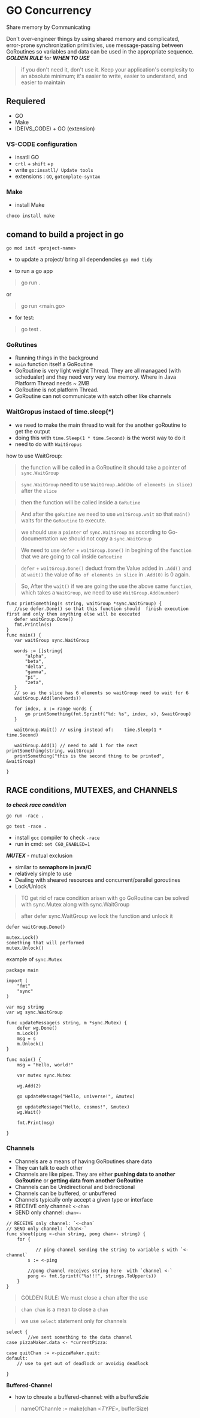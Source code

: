 GO Concurrency
===

Share memory by Communicating

Don't over-engineer things by using shared memory and complicated, error-prone synchronization primitivies, use message-passing between GoRoutines so variables and data can be used in the appropriate sequence.
***GOLDEN RULE*** for ***WHEN TO USE***

> if you don't need it, don't use it.
> Keep your application's complesity to an absolute minimum; it's easier to write, easier to understand, and easier to maintain


## Requiered
 - GO
 - Make
 - IDE(VS_CODE) + GO (extension) 

 ### VS-CODE configuration
 - insatll GO
 - `crtl` + `shift` +`p` 
 - write `go:insatll/ Update tools`
 - extensions : `GO`, `gotemplate-syntax`

 ### Make
 - install Make
 ```
 choco install make
 ```


 ## comand to build a project in go

  `go mod init <project-name>`

- to update a project/ bring all dependencies
  `go mod tidy`  

- to run a go app
> go run . 

or
>go run <main.go>

- for test:
> go test .
 ### GoRutines

 - Running things in the background
 - `main` function itself a GoRoutine
 - GoRoutine is very light weight Thread. They are all managaed (with schedualer) and they need very very low memory. Where in Java Platform Thread needs ~ 2MB
 - GoRoutine is not platform Thread.
 - GoRoutine can not communicate with eatch other like channels

 ### WaitGropus instaed of time.sleep(*)
 - we need to make the main thread to wait for the  another goRoutine to get the output
 - doing this with `time.Sleep(1 * time.Second)`  is the worst way to do it
 - need to do with `WaitGropus`

 how to use WaitGroup:

 > the function will be called in a GoRoutine it should take a pointer of `sync.WaitGroup`

 > `sync.WaitGroup` need to use `WaitGroup.Add(No of elements in slice)` after the `slice`  

 > then the function will be called inside a `GoRutine`

 > And after the `goRutine` we need to use `waitGroup.wait` so that `main()` waits for the `GoRoutine` to execute.
 
 > we should use a `pointer` of `sync.WaitGroup` as according to Go-documentation we should not copy a `sync.WaitGroup`

 > We need to use `defer` + `waitGroup.Done()` in begining of the `function` that we are going to call inside `GoRoutine`

 >`defer` + `waitGroup.Done()`  deduct from the Value added in `.Add()`  and at `wait()`  the value of `No of elements in slice` in `.Add(0)` is 0 again.

 > So, After the `wait()` if we are going the use the  above same `function`, which takes a `WaitGroup`, we need to use `WaitGroup.Add(number)`

 ```
 func printSomething(s string, waitGroup *sync.WaitGroup) {
    //use defer.Done() so that this function should  finish execution first and only then anything else will be executed
    defer waitGroup.Done()
	fmt.Println(s)
}
 func main() {
 	var waitGroup sync.WaitGroup

	words := []string{
		"alpha",
		"beta",
		"delta",
		"gamma",
		"pi",
		"zeta",
	}
	// so as the slice has 6 elements so waitGroup need to wait for 6
	waitGroup.Add(len(words))

	for index, x := range words {
		go printSomething(fmt.Sprintf("%d: %s", index, x), &waitGroup)
	}

	waitGroup.Wait() // using instead of:    time.Sleep(1 * time.Second) 

    waitGroup.Add(1) // need to add 1 for the next printSomething(string, waitGroup)
    printSomething("this is the second thing to be printed", &waitGroup)

 }
 ```

## RACE conditions, MUTEXES, and CHANNELS

***to check race condition***

`go run -race .`

`go test -race .`

- install `gcc` compiler to check `-race`
- run in cmd: `set CGO_ENABLED=1`

***MUTEX*** - mutual exclusion 
- similar to **semaphore in java/C**
- relatively simple to use
- Dealing with sheared resources and concurrent/parallel goroutines 
- Lock/Unlock

> TO get rid of race condition arisen with go GoRoutine can be solved with sync.Mutex along with sync.WaitGroup

> after defer sync.WaitGroup we lock the function and unlock it

```
defer waitGroup.Done()

mutex.Lock()
something that will performed 
mutex.Unlock()
```
example of `sync.Mutex`
```
package main

import (
	"fmt"
	"sync"
)

var msg string
var wg sync.WaitGroup

func updateMessage(s string, m *sync.Mutex) {
	defer wg.Done()
	m.Lock()
	msg = s
	m.Unlock()
}

func main() {
	msg = "Hello, world!"

	var mutex sync.Mutex

	wg.Add(2)

	go updateMessage("Hello, universe!", &mutex)

	go updateMessage("Hello, cosmos!", &mutex)
	wg.Wait()

	fmt.Print(msg)

}
```

### Channels 
- Channels are a means of having GoRoutines share data
- They can talk to each other
- Channels are like pipes. They are either **pushing data to another GoRoutine** or **getting data from another GoRoutine**
- Channels can be Unidirectional and bidirectional
- Channels can be buffered, or unbuffered
- Channels typically only accept a given type or interface
- RECEIVE only channel: `<-chan`
- SEND only channel: `chan<-`

```
// RECEIVE only channel: `<-chan` 
// SEND only channel: `chan<-`
func shout(ping <-chan string, pong chan<- string) {     
	for {
	        
	       // ping channel sending the string to variable s with `<- channel`
		s := <-ping
		
		//pong channel receives string here  with `channel <-`                                      
		pong <- fmt.Sprintf("%s!!!", strings.ToUpper(s)) 
	}
}
```

> GOLDEN RULE:  We must close a chan after the use

> `chan chan` is a mean to close a `chan` 

> we use `select` statement only for channels

```
select {
		//we sent something to the data channel
case pizzaMaker.data <- *currentPizza:

case quitChan := <-pizzaMaker.quit:
default:
    // use to get out of deadlock or avoidig deadlock

}
```

**Buffered-Channel**
 
- how to chreate a buffered-channel: with a buffereSzie

> nameOfChannle := make(chan <_TYPE_>, bufferSize)

